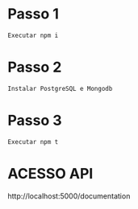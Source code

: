 # Passo 1
`Executar npm i`

# Passo 2
`Instalar PostgreSQL e Mongodb`

# Passo 3
`Executar npm t`

# ACESSO API
http://localhost:5000/documentation

